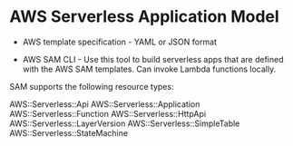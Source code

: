 # AWS Serverless Application Model

* AWS template specification - YAML or JSON format

* AWS SAM CLI - Use this tool to build serverless apps that are defined with the AWS SAM templates. Can invoke Lambda functions locally.

SAM supports the following resource types:

AWS::Serverless::Api
AWS::Serverless::Application
AWS::Serverless::Function
AWS::Serverless::HttpApi
AWS::Serverless::LayerVersion
AWS::Serverless::SimpleTable
AWS::Serverless::StateMachine
